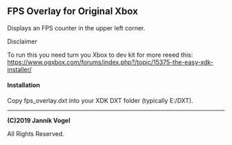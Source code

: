 ## FPS Overlay for Original Xbox

Displays an FPS counter in the upper left corner.

Disclaimer

To run this you need turn you Xbox to dev kit for more reeed this: https://www.ogxbox.com/forums/index.php?/topic/15375-the-easy-xdk-installer/

#### Installation

Copy fps_overlay.dxt into your XDK DXT folder (typically E:/DXT).


---

**(C)2019 Jannik Vogel**

All Rights Reserved.
